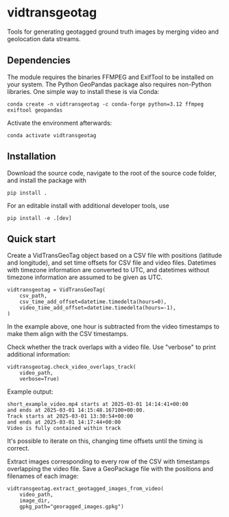 # vidtransgeotag
Tools for generating geotagged ground truth images by merging video and
geolocation data streams.

## Dependencies
The module requires the binaries FFMPEG and ExifTool to be installed on your system. The
Python GeoPandas package also requires non-Python libraries. One simple way to install
these is via Conda:

    conda create -n vidtransgeotag -c conda-forge python=3.12 ffmpeg exiftool geopandas

Activate the environment afterwards:

    conda activate vidtransgeotag

## Installation
Download the source code, navigate to the root of the source code folder, and install
the package with

    pip install .

For an editable install with additional developer tools, use

    pip install -e .[dev]

## Quick start
Create a VidTransGeoTag object based on a CSV file with positions (latitude and
longitude), and set time offsets for CSV file and video files. Datetimes with timezone
information are converted to UTC, and datetimes without timezone information are assumed
to be given as UTC.

    vidtransgeotag = VidTransGeoTag(
        csv_path,
        csv_time_add_offset=datetime.timedelta(hours=0),
        video_time_add_offset=datetime.timedelta(hours=-1),
    )

In the example above, one hour is subtracted from the video timestamps to make them
align with the CSV timestamps. 

Check whether the track overlaps with a video file. Use "verbose" to print additional
information:

    vidtransgeotag.check_video_overlaps_track(
        video_path, 
        verbose=True)

Example output:

    short_example_video.mp4 starts at 2025-03-01 14:14:41+00:00 
    and ends at 2025-03-01 14:15:48.167100+00:00.
    Track starts at 2025-03-01 13:30:54+00:00 
    and ends at 2025-03-01 14:17:44+00:00
    Video is fully contained within track

It's possible to iterate on this, changing time offsets until the timing is correct. 

Extract images corresponding to every row of the CSV with timestamps overlapping the
video file. Save a GeoPackage file with the positions and filenames of each image:

    vidtransgeotag.extract_geotagged_images_from_video(
        video_path, 
        image_dir, 
        gpkg_path="georagged_images.gpkg")

